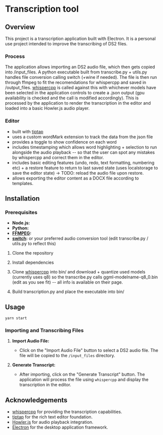 # Transcription tool

## Overview
This project is a transcription application built with Electron. It is a personal use project intended to improve the transcribing of DS2 files. 

### Process
The application allows importing an DS2 audio file, which then gets copied into /input_files. A python executable built from transcribe.py + utils.py handles file conversion calling switch (+wine if needed). The file is then run through ffmpeg to fit the recomendations for whispercpp and saved in /output_files. [whispercpp](https://github.com/ggerganov/whisper.cpp) is called against this with whichever models have been selected in the application controls to create a .json output (gpu availability is checked and the call is modified accordingly). This is processed by the application to render the transcription in the editor and loaded into a basic Howler.js audio player. 

### Editor 
- built with [tiptap](https://tiptap.dev/)
- uses a custom wordMark extension to track the data from the json file
- provides a toggle to show confidence on each word 
- includes timestamping which allows word highlighting + selection to run alongside the audio playback -- so that the user can spot any mistakes by whispercpp and correct them in the editor. 
- includes basic editing features (undo, redo, text formatting, numbering etc) + a restore feature to return to last saved state (uses localstorage to save the editor state) -> TODO: reload the audio file upon restore. 
- allows exporting the editor content as a DOCX file according to templates. 


## Installation

### Prerequisites

- **Node.js:** 
- **Python:** 
- **[FFMPEG](https://ffmpeg.org/):**
- **[switch](https://www.nch.com.au/switch):** or your preferred audio conversion tool (edit transcribe.py / utils.py to reflect this)


1. Clone the repository

2. Install dependencies

3. Clone  [whispercpp](https://github.com/ggerganov/whisper.cpp) into bin/ and download + quantize used models (currently uses q8) so the transcribe.py calls ggml-modelname-q8_0.bin (edit as you see fit) -- all info is available on their page. 

4. Build transcription.py and place the executable into bin/

## Usage
```yarn start```

### Importing and Transcribing Files

1. **Import Audio File:**

   - Click on the "Import Audio File" button to select a DS2 audio file. The file will be copied to the `/input_files` directory.

2. **Generate Transcript:**

   - After importing, click on the "Generate Transcript" button. The application will process the file using `whispercpp` and display the transcription in the editor.



## Acknowledgements
- [whispercpp](https://github.com/ggerganov/whisper.cpp) for providing the transcription capabilities.
- [tiptap](https://tiptap.dev/) for the rich text editor foundation.
- [Howler.js](https://howlerjs.com/) for audio playback integration.
- [Electron](https://www.electronjs.org/) for the desktop application framework.